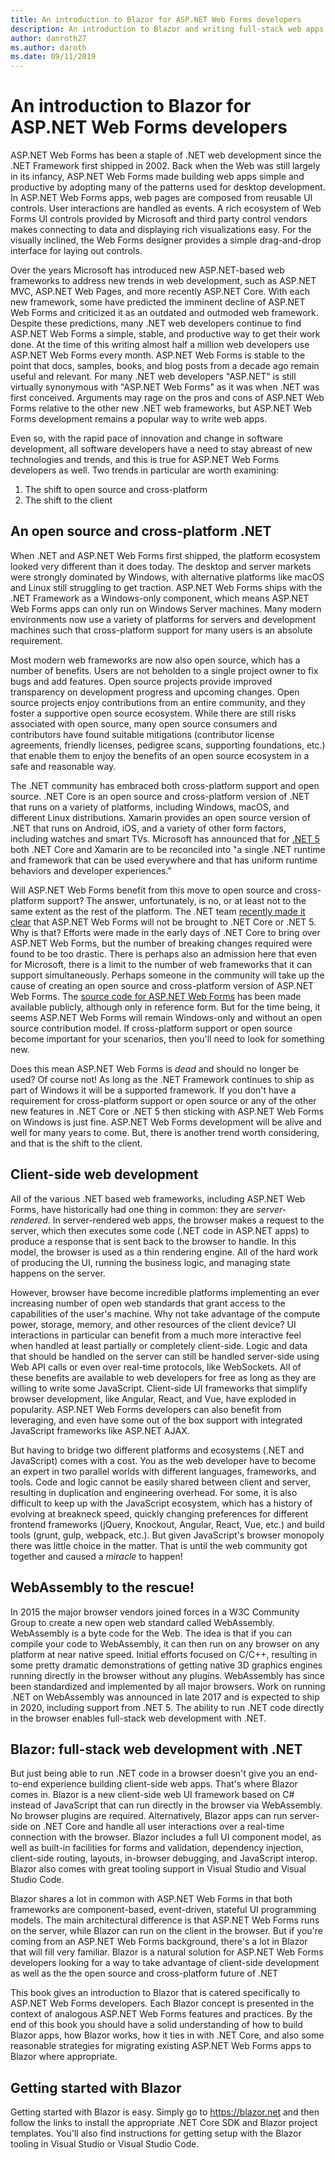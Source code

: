 ```yaml
---
title: An introduction to Blazor for ASP.NET Web Forms developers
description: An introduction to Blazor and writing full-stack web apps with .NET
author: danroth27
ms.author: daroth
ms.date: 09/11/2019
---
```


# An introduction to Blazor for ASP.NET Web Forms developers

ASP.NET Web Forms has been a staple of .NET web development since the .NET Framework first shipped in 2002. Back when the Web was still largely in its infancy, ASP.NET Web Forms made building web apps simple and productive by adopting many of the patterns used for desktop development. In ASP.NET Web Forms apps, web pages are composed from reusable UI controls. User interactions are handled as events. A rich ecosystem of Web Forms UI controls provided by Microsoft and third party control vendors makes connecting to data and displaying rich visualizations easy. For the visually inclined, the Web Forms designer provides a simple drag-and-drop interface for laying out controls.

Over the years Microsoft has introduced new ASP.NET-based web frameworks to address new trends in web development, such as ASP.NET MVC, ASP.NET Web Pages, and more recently ASP.NET Core. With each new framework, some have predicted the imminent decline of ASP.NET Web Forms and criticized it as an outdated and outmoded web framework. Despite these predictions, many .NET web developers continue to find ASP.NET Web Forms a simple, stable, and productive way to get their work done. At the time of this writing almost half a million web developers use ASP.NET Web Forms every month. ASP.NET Web Forms is stable to the point that docs, samples, books, and blog posts from a decade ago remain useful and relevant. For many .NET web developers "ASP.NET" is still virtually synonymous with "ASP.NET Web Forms" as it was when .NET was first conceived. Arguments may rage on the pros and cons of ASP.NET Web Forms relative to the other new .NET web frameworks, but ASP.NET Web Forms development remains a popular way to write web apps.

Even so, with the rapid pace of innovation and change in software development, all software developers have a need to stay abreast of new technologies and trends, and this is true for ASP.NET Web Forms developers as well. Two trends in particular are worth examining: 

1. The shift to open source and cross-platform
2. The shift to the client

## An open source and cross-platform .NET

When .NET and ASP.NET Web Forms first shipped, the platform ecosystem looked very different than it does today. The desktop and server markets were strongly dominated by Windows, with alternative platforms like macOS and Linux still struggling to get traction. ASP.NET Web Forms ships with the .NET Framework as a Windows-only component, which means ASP.NET Web Forms apps can only run on Windows Server machines. Many modern environments now use a variety of platforms for servers and development machines such that cross-platform support for many users is an absolute requirement.

Most modern web frameworks are now also open source, which has a number of benefits. Users are not beholden to a single project owner to fix bugs and add features. Open source projects provide improved transparency on development progress and upcoming changes. Open source projects enjoy contributions from an entire community, and they foster a supportive open source ecosystem. While there are still risks associated with open source, many open source consumers and contributors have found suitable mitigations (contributor license agreements, friendly licenses, pedigree scans, supporting foundations, etc.) that enable them to enjoy the benefits of an open source ecosystem in a safe and reasonable way.

The .NET community has embraced both cross-platform support and open source. .NET Core is an open source and cross-platform version of .NET that runs on a variety of platforms, including Windows, macOS, and different Linux distributions. Xamarin provides an open source version of .NET that runs on Android, iOS, and a variety of other form factors, including watches and smart TVs. Microsoft has announced that for [.NET 5](https://devblogs.microsoft.com/dotnet/introducing-net-5/) both .NET Core and Xamarin are to be reconciled into "a single .NET runtime and framework that can be used everywhere and that has uniform runtime behaviors and developer experiences."

Will ASP.NET Web Forms benefit from this move to open source and cross-platform support? The answer, unfortunately, is no, or at least not to the same extent as the rest of the platform. The .NET team [recently made it clear](https://devblogs.microsoft.com/dotnet/net-core-is-the-future-of-net/) that ASP.NET Web Forms will not be brought to .NET Core or .NET 5. Why is that? Efforts were made in the early days of .NET Core to bring over ASP.NET Web Forms, but the number of breaking changes required were found to be too drastic. There is perhaps also an admission here that even for Microsoft, there is a limit to the number of web frameworks that it can support simultaneously. Perhaps someone in the community will take up the cause of creating an open source and cross-platform version of ASP.NET Web Forms. The [source code for ASP.NET Web Forms](https://github.com/microsoft/referencesource) has been made available publicly, although only in reference form. But for the time being, it seems ASP.NET Web Forms will remain Windows-only and without an open source contribution model. If cross-platform support or open source become important for your scenarios, then you'll need to look for something new.

Does this mean ASP.NET Web Forms is *dead* and should no longer be used? Of course not! As long as the .NET Framework continues to ship as part of Windows it will be a supported framework.  If you don't have a requirement for cross-platform support or open source or any of the other new features in .NET Core or .NET 5 then sticking with ASP.NET Web Forms on Windows is just fine. ASP.NET Web Forms development will be alive and well for many years to come. But, there is another trend worth considering, and that is the shift to the client.

## Client-side web development

All of the various .NET based web frameworks, including ASP.NET Web Forms, have historically had one thing in common: they are *server-rendered*. In server-rendered web apps, the browser makes a request to the server, which then executes some code (.NET code in ASP.NET apps) to produce a response that is sent back to the browser to handle. In this model, the browser is used as a thin rendering engine. All of the hard work of producing the UI, running the business logic, and managing state happens on the server.

However, browser have become incredible platforms implementing an ever increasing number of open web standards that grant access to the capabilities of the user's machine. Why not take advantage of the compute power, storage, memory, and other resources of the client device? UI interactions in particular can benefit from a much more interactive feel when handled at least partially or completely client-side. Logic and data that should be handled on the server can still be handled server-side using Web API calls or even over real-time protocols, like WebSockets. All of these benefits are available to web developers for free as long as they are willing to write some JavaScript. Client-side UI frameworks that simplify browser development, like Angular, React, and Vue, have exploded in popularity. ASP.NET Web Forms developers can also benefit from leveraging, and even have some out of the box support with integrated JavaScript frameworks like ASP.NET AJAX.

But having to bridge two different platforms and ecosystems (.NET and JavaScript) comes with a cost. You as the web developer have to become an expert in two parallel worlds with different languages, frameworks, and tools. Code and logic cannot be easily shared between client and server, resulting in duplication and engineering overhead. For some, it is also difficult to keep up with the JavaScript ecosystem, which has a history of evolving at breakneck speed, quickly changing preferences for different frontend frameworks (jQuery, Knockout, Angular, React, Vue, etc.) and build tools (grunt, gulp, webpack, etc.). But given JavaScript's browser monopoly there was little choice in the matter. That is until the web community got together and caused a *miracle* to happen!

## WebAssembly to the rescue!

In 2015 the major browser vendors joined forces in a W3C Community Group to create a new open web standard called WebAssembly. WebAssembly is a byte code for the Web. The idea is that if you can compile your code to WebAssembly, it can then run on any browser on any platform at near native speed. Initial efforts focused on C/C++, resulting in some pretty dramatic demonstrations of getting native 3D graphics engines running directly in the browser without any plugins. WebAssembly has since been standardized and implemented by all major browsers. Work on running .NET on WebAssembly was announced in late 2017 and is expected to ship in 2020, including support from .NET 5. The ability to run .NET code directly in the browser enables full-stack web development with .NET.

## Blazor: full-stack web development with .NET

But just being able to run .NET code in a browser doesn't give you an end-to-end experience building client-side web apps. That's where Blazor comes in. Blazor is a new client-side web UI framework based on C# instead of JavaScript that can run directly in the browser via WebAssembly. No browser plugins are required. Alternatively, Blazor apps can run server-side on .NET Core and handle all user interactions over a real-time connection with the browser. Blazor includes a full UI component model, as well as built-in facilities for forms and validation, dependency injection, client-side routing, layouts, in-browser debugging, and JavaScript interop. Blazor also comes with great tooling support in Visual Studio and Visual Studio Code.

Blazor shares a lot in common with ASP.NET Web Forms in that both frameworks are component-based, event-driven, stateful UI programming models. The main architectural difference is that ASP.NET Web Forms runs on the server, while Blazor can run on the client in the browser. But if you're coming from an ASP.NET Web Forms background, there's a lot in Blazor that will fill very familiar. Blazor is a natural solution for ASP.NET Web Forms developers looking for a way to take advantage of client-side development as well as the the open source and cross-platform future of .NET

This book gives an introduction to Blazor that is catered specifically to ASP.NET Web Forms developers. Each Blazor concept is presented in the context of analogous ASP.NET Web Forms features and practices. By the end of this book you should have a solid understanding of how to build Blazor apps, how Blazor works, how it ties in with .NET Core, and also some reasonable strategies for migrating existing ASP.NET Web Forms apps to Blazor where appropriate.

## Getting started with Blazor

Getting started with Blazor is easy. Simply go to https://blazor.net and then follow the links to install the appropriate .NET Core SDK and Blazor project templates. You'll also find instructions for getting setup with the Blazor tooling in Visual Studio or Visual Studio Code.



